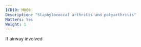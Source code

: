 ```yaml
---
ICD10: M000
Description: "Staphylococcal arthritis and polyarthritis"
Matters: Yes
Weight: 1
---
```

If airway involved
